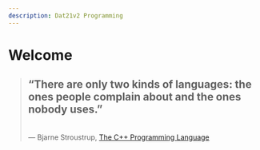```yaml
---
description: Dat21v2 Programming
---
```


# Welcome

> ## “There are only two kinds of languages: the ones people complain about and the ones nobody uses.”
>
> \
> ― Bjarne Stroustrup, [The C++ Programming Language](https://www.goodreads.com/work/quotes/108084)
